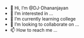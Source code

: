 - 👋 Hi, I’m @DJ-Dhananjayan
- 👀 I’m interested in ...
- 🌱 I’m currently learning college 
- 💞️ I’m looking to collaborate on ...
- 📫 How to reach me ...

<!---
DJ-Dhananjayan/DJ-Dhananjayan is a ✨ special ✨ repository because its `README.md` (this file) appears on your GitHub profile.
You can click the Preview link to take a look at your changes.
--->

